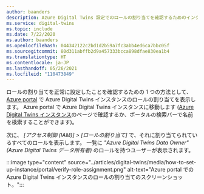 ```yaml
---
author: baanders
description: Azure Digital Twins 設定でのロールの割り当てを確認するためのインクルード ファイル
ms.service: digital-twins
ms.topic: include
ms.date: 7/22/2020
ms.author: baanders
ms.openlocfilehash: 044342122c2bd1d2b59a7fc3abb4ed6ca7bbc05f
ms.sourcegitcommit: 80d311abffb2d9a457333bcca898dfae830ea1b4
ms.translationtype: HT
ms.contentlocale: ja-JP
ms.lasthandoff: 05/26/2021
ms.locfileid: "110473849"
---
```

ロールの割り当てを正常に設定したことを確認するための 1 つの方法として、[Azure portal](https://portal.azure.com) で Azure Digital Twins インスタンスのロールの割り当てを表示します。 Azure portal で Azure Digital Twins インスタンスに移動します ([Azure Digital Twins インスタンス](https://portal.azure.com/#blade/HubsExtension/BrowseResource/resourceType/Microsoft.DigitalTwins%2FdigitalTwinsInstances)のページで確認するか、ポータルの検索バーで名前を検索することができます)。

次に、 *[アクセス制御 (IAM)] > [ロールの割り当て]* で、それに割り当てられているすべてのロールを表示します。 一覧に *"Azure Digital Twins Data Owner" (Azure Digital Twins データ所有者)* のロールを持つユーザーが表示されます。 

:::image type="content" source="../articles/digital-twins/media/how-to-set-up-instance/portal/verify-role-assignment.png" alt-text="Azure portal での Azure Digital Twins インスタンスのロールの割り当てのスクリーンショット。":::